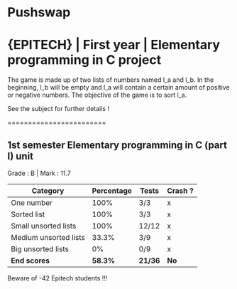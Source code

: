 # Pushswap
# {EPITECH} | First year | Elementary programming in C project

The game is made up of two lists of numbers named l_a and l_b.
In the beginning, l_b will be empty and l_a will contain a certain amount of positive or negative numbers.
The objective of the game is to sort l_a.

See the subject for further details !

========================

## 1st semester Elementary programming in C (part I) unit

Grade : B | Mark : 11.7

| Category              | Percentage | Tests     | Crash ? |
|-----------------------|------------|-----------|---------|
| One number            | 100%       | 3/3       | x       |
| Sorted list           | 100%       | 3/3       | x       |
| Small unsorted lists  | 100%       | 12/12     | x       |
| Medium unsorted lists | 33.3%      | 3/9       | x       |
| Big unsorted lists    | 0%         | 0/9       | x       |
| **End scores**        | **58.3%**  | **21/36** | **No**  |

Beware of -42 Epitech students !!!
